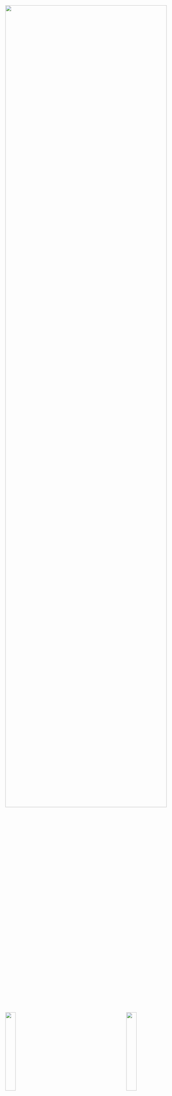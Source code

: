 <img src="https://user-images.githubusercontent.com/74038190/212284115-f47cd8ff-2ffb-4b04-b5bf-4d1c14c0247f.gif" height="80%" width="100%">

<!--![logo](https://github.com/abhisek2004/abhisek2004/blob/main/Web%20Developer%20Banner.png)-->


<!-- <h3 align="center"> MERN , JAVA & DSA || Web Developer || 🌟 Frontend Enthusiast || BTech CSE</h3> -->
<!-- <img align="right" alt="coading" width="900" src="https://user-images.githubusercontent.com/115187902/230700872-d5f44b85-56c7-4e27-80a4-6e2db901e60c.gif"> -->
<img align="left" src="https://user-images.githubusercontent.com/65187002/144930161-2f783401-8d27-4fdf-a2f7-cc0ba32f1f1f.gif" width="25%" style="display:inline;"><img align="right" src="https://user-images.githubusercontent.com/65187002/144930161-2f783401-8d27-4fdf-a2f7-cc0ba32f1f1f.gif" width="25%" style="display:inline;">
<div style="text-align: center;">
    <img alt="coding" height="400" src="./Guddul.png">
</div>
<!-- <img align="right" alt="coading" width="900" src="./abhisekpanda.png"> -->

<!-- Night Owl image -->
<!--<div>
  <img align="right" width="40%" src="https://owlbertsio-resized.s3.amazonaws.com/Popper.psd.full.png">
</div>-->
<!--<br><br><br><br><br><br>
<br><br><br><br><br><br>
<br><br><br><br><br><br>
<br><br><br><br><br><br>
<br><br><br><br><br><br>
<br><br><br><br><br><br>
<br><br><br><br><br><br>-->
<img src="https://www.animatedimages.org/data/media/562/animated-line-image-0184.gif" width="1920" />
<!--<h1 align="center">Hi 👋, I'm ABHISEK PANDA</h1>-->
<div align="center">
  <img src="https://readme-typing-svg.herokuapp.com?font=Fira+Code&weight=600&size=30&duration=3000&pause=1000&color=00FF00&center=true&vCenter=true&repeat=false&width=600&lines=Hi+👋,+I%27m+ABHISEK+PANDA" alt="Hi 👋, I'm ABHISEK PANDA" />
</div>
<img src="https://www.animatedimages.org/data/media/562/animated-line-image-0184.gif" width="1920" />

<div align="center">
  <img src="https://readme-typing-svg.herokuapp.com?font=Fira+Code&weight=600&size=30&duration=3000&pause=1000&color=F7D433&center=true&vCenter=true&repeat=false&width=600&lines=Welcome+to+my+GitHub+Profile!" alt="Welcome Message" />
</div>

<div align="center">
  <img src="https://readme-typing-svg.herokuapp.com?font=Fira+Code&weight=600&size=24&pause=1000&color=F75C7E&center=true&vCenter=true&random=false&width=435&lines=Front-End+Enthusiast;MERN+Stack+Developer;Open+Source+Enthusiast;Tech+Innovator" alt="Roles" />
</div>

### 🌟 **MERN, Java & DSA** | CSE Pre Final Year | Tech Innovator

<div align="center">
  <a href="https://www.linkedin.com/in/abhisekpanda2004/"><img src="https://img.shields.io/badge/LinkedIn-d5d5d5?style=for-the-badge&logo=linkedin&logoColor=0A0209"/></a>
  <a href="mailto:abhisek2004panda@gmail.com"><img src="https://img.shields.io/badge/Gmail-d5d5d5?style=for-the-badge&logo=gmail&logoColor=0A0209" /></a>
  <a href="https://discordapp.com/users/abhisek2004panda_"><img src="https://img.shields.io/badge/Discord-d5d5d5?style=for-the-badge&logo=discord&logoColor=0A0209" alt="Abhisek Panda#1234" ></a>
<a href="https://codolio.com/profile/abhisek2004"><img src="https://img.shields.io/badge/Codolio-d5d5d5?style=for-the-badge&logo=codolio&logoColor=0A0209" alt="Abhisek2004's Codolio Profile" ></a>


</div>
<br>
<p align="center">
</p>


<p align="center">"Hi I’m 𝐀𝐛𝐡𝐢𝐬𝐞𝐤, My name signifies 'anointing' or 'consecration.' I’m on a journey to build a fulfilling career with dedicated and passionate people who can help me discover my potential. I’m excited to be a key player in a creative and dynamic environment, using my skills to make a positive impact along the way."</p>

### <p align="center">My Technical Skills</p>

<p align="center">
  <a href="https://portfolio-nine-rosy-72.vercel.app/">
    <img src="https://skillicons.dev/icons?i=html,css,tailwindcss,javascript,java" /> 
  </a>
</p>

<p align="center">
  <a href="https://portfolio-nine-rosy-72.vercel.app/">
    <img src="https://skillicons.dev/icons?i=mysql,react,nodejs,express,mongodb,git,github" /> 
  </a>
</p>

<p align="center">
    <a href="https://github.com/abhisek2004">
        <img src="https://user-images.githubusercontent.com/41234408/101987287-302ffe00-3cb9-11eb-8510-3d08f56bea27.gif" 
             alt="Animated footer bars" 
             width="100%" 
             style="filter: sepia(1) saturate(5) hue-rotate(20deg);"/>
    </a>
</p>

<img src="https://www.animatedimages.org/data/media/562/animated-line-image-0184.gif" width="1920" />

### 🌟 About Me

<i>&nbsp;
✨ "Embrace every challenge with optimism, and let hope light the way!" ✨</i><br><br>

<div align="center">
  <img src="https://readme-typing-svg.herokuapp.com?font=Fira+Code&weight=500&size=20&duration=3000&pause=1000&color=00FFD2&center=true&multiline=true&repeat=false&random=false&width=600&height=120&lines=%F0%9F%94%AD+Currently+working+on+MERN+and+Java+DSA;%F0%9F%91%AF+Looking+to+collaborate+on+Open+Source+projects;%F0%9F%92%AC+Ask+me+about+MERN+stack+and+Web+Development" alt="About Me" />
</div>


👨‍🎓 I’m currently pursuing a **Bachelor of Technology** in **Computer Science** at **GIET University, Gunupur**. My journey in tech is fueled by a passion for mastering the **MERN Stack**, along with skills in **Java**, and **Data Structures & Algorithms**.

🏫 My academic path began at **St. Xavier's Sr. Secondary School, Jajpur Road**, where I completed both my Intermediate and Matriculation. I thrive on setting ambitious goals and constantly seek opportunities for growth and innovation.

🔥 &nbsp; With an impressive following of 3k+ followers on [Linkedin](https://www.linkedin.com/in/abhisekpanda2004/).

🏆 **Trophies - 28**, **Badges - 106** on [Microsoft Learn](https://learn.microsoft.com/en-us/users/AbhisekPanda-1209). These accomplishments reflect my dedication to continuous learning, skill development, and commitment to mastering new technologies.

💬 One of my key strengths is effective communication, which helps me collaborate seamlessly within teams. I am goal-oriented and strive for excellence, fostering a supportive environment for collective success.

🎨 I have a passion for crafting immersive user experiences through **frontend development**. Embracing challenges is part of my journey, and I’m eager to contribute my skills to impactful projects.

🚀 I’m on the lookout for opportunities where I can bring my determination and commitment to teamwork, with aspirations to make meaningful contributions in the world of web development. My dream companies include **Microsoft**/ **Samsung**/ **TCS**.

<details>
  <summary>🏆 Certificates</summary>
  <br>


📄 Below is a showcase of my knowledge and skills across a wide range of Competitive Programming and Development.
<br>

| S.No. | Achievement Name           | Issuing Authority |       Date        | Details                                                                                                                                                                       | Credential |
| :---: | :------------------------- | :---------------: | :---------------: | :---------------------------------------------------------------------------------------------------------------------------------------------------------------------------- | :--------- |
|  1.   | GSSOC’24 🎉💻             |   GSSOC’24 EXT 🎉🚀    | Oct '24 - Nov '24          | Actively contributing to open-source projects 🌐💻 (04 PRs accepted ✅), showcasing development skills and gaining practical experience 🎯🔧. Ranked 1945 in GSSOC’24 EXT 🚀🏆💡🌟 | [View](https://drive.google.com/file/d/13KGKct_ihd2EXeVoHCrI3ySilN1PtX7C/view?usp=sharing)   |
|  2.   | 🎉 MERN course            |   Apna College! 🚀📚    | Sept '23 - July '24       | The course provided a deep dive into the MERN stack (HTML, CSS, JavaScript, MongoDB, Node.js, React, and Express.js) 🖥️💻, greatly enhancing my coding skills 💪👨‍💻 and problem-solving abilities 🔍🧠. It was an amazing learning experience 🚀🌟, and I feel more confident in building full-stack applications 📈💼!  | [View](https://drive.google.com/file/d/1-sKJpbls1a9jpjSrI-c0pglvs-0LcJFA/view?usp=sharing)   |
|  3.   | 🎉 Java DSA course        |   Apna College 🚀📚    | Oct '23 - Sept '24         | The Java programming course 🖥️💡 provided a deep dive into data structures and algorithms 📚🔢, significantly enhancing my coding skills 💻💪 and problem-solving abilities 🧠🔍. It was an incredible journey 🚀, and I'm now more confident in tackling complex coding challenges 💡💥! Ready to take on real-world projects 💼📈🌟! | [View](https://drive.google.com/file/d/1ee6SAK7L5u312LzQudtqOKH7qe0dlznr/view?usp=sharing)   |
|  4.   | 🎉 Backend Development Course        |   Physics Wallah 🚀📚    | 3rd March 2024         | The course was incredibly rewarding, offering in-depth learning and hands-on experience in Backend Development 🚀, JavaScript 💻, JavaScript Superpowers ⚡️, NodeJS 🧩, MongoDB 📊, REST APIs 🌐, and Express JS 🛠️, and I’m immensely grateful to the instructors and the Physics Wallah community for their support 🌍🙏. 💼📈🌟! | [View](https://drive.google.com/file/d/1eron6MRiXYx1wVnVJohw03YWhF0v5g7D/view?usp=sharing)   |
|  5.   | 🎉 Python (Basic) course        |   HackerRank 🚀📚    | 26 May 2024  | I successfully completed the Python (Basic) Certificate Test on May 24, 2024 🎉,🏅, showcasing my foundational proficiency in Python 🐍💻. 💼📈🌟! | [View](https://drive.google.com/file/d/14gyM4XUWeTRKc31VuvQyVbNGglxdY4wG/view?usp=sharing)   |
|  6.   | 🎉 Java Basic course        |   HackerRank 🚀📚    | 26 May 2024         | This certification demonstrates my proficiency in Java fundamentals, paving the way for exciting opportunities in software development 🚀💻🎉🌟📚💡👨‍💻👩‍💻🎯🔧🚀 Keep leveraging your skills and exploring new horizons in the world of programming! 🌍💻💪 | [View](https://drive.google.com/file/d/18hEGWNeext5AgJQ23DBAyVFXfWMoeyze/view?usp=sharing)   |
|  7.   | 🎉 CSS course        |    HackerRank 🚀📚    | 26 May 2024     | This accomplishment showcases your proficiency in Cascading Style Sheets 🎨💻🌟, marking a significant step in your journey towards mastering web design and development 🚀👨‍💻👩‍💻💪💡📐🎯 Keep up the excellent work! 🙌🎉 | [View](https://drive.google.com/file/d/1tK3HEWY2JC3d1GR6-9UAMiwURG7YgrfH/view?usp=sharing)   |


</details>

<img src="https://www.animatedimages.org/data/media/562/animated-line-image-0184.gif" width="1920" />
<div align="center">
  <p><strong>
    "🎓 College. ☕️ Coffee. 💻 Code. Repeat."
    <br><br>
    Vibing to: 🎧
  </strong></p>
</div>

<img src="https://www.animatedimages.org/data/media/562/animated-line-image-0184.gif" width="1920" />

<h2 align="center">🏆 Github Profile Trophy</h2>

[![trophy](https://github-profile-trophy.vercel.app/?username=abhisek2004&theme=onedark)](https://github.com/ryo-ma/github-profile-trophy)

<a href="https://github-profile-trophy.vercel.app/?username=abhisek2004&no-bg=true">

<div align="center">
  <img src="https://ssr-contributions-svg.vercel.app/_/abhisek2004?chart=3dbar&gap=0.6&scale=2&gradient=true&flatten=0&animation=mess&animation_duration=6&animation_loop=true&format=svg&weeks=50&theme=purple&widget_size=large&colors=10002B,240046,3C096C,5A189A,7B2CBF,9D4EDD,C77DFF,E0AAFF&dark=true">
</div>

<img src="https://www.animatedimages.org/data/media/562/animated-line-image-0184.gif" width="1920" />

## 🏆 GSSoC 2024 Extended Badge🪶✨

<div style='display:flex; align-items:left; gap: 10px;' align='center'>	
 <summary><b>GSSOC(24) Badges 🪶</b></summary><br>
<div style='display:flex; align-items:center; gap: 10px;' align='center'><a href="https://gssoc.girlscript.tech/leaderboard">
<img src="https://raw.githubusercontent.com/GSSoC24/Postman-Challenge/main/docs/assets/Postman%20White.png" width="100px" height="100px" />
<img src="https://raw.githubusercontent.com/GSSoC24/Hack-Web3Conf/refs/heads/main/assets/Hack-Web3Conf%202024%20Badge%20(2).png" width="100px" height="100px" />
  <img src="https://raw.githubusercontent.com/GSSoC24/Postman-Challenge/main/docs/assets/1.png" width="100px" height="100px" />
  <img src="https://raw.githubusercontent.com/GSSoC24/Postman-Challenge/main/docs/assets/2.png" width="100px" height="100px" />
  <img src="https://raw.githubusercontent.com/GSSoC24/Postman-Challenge/main/docs/assets/3.png" width="100px" height="100px" />
  <img src="https://raw.githubusercontent.com/GSSoC24/Postman-Challenge/main/docs/assets/4.png" width="100px" height="100px" />
  <img src="https://raw.githubusercontent.com/GSSoC24/Postman-Challenge/main/docs/assets/5.png" width="100px" height="100px" />
  <img src="https://raw.githubusercontent.com/GSSoC24/Postman-Challenge/main/docs/assets/6.png" width="105px" height="105px" />
  <img src="https://raw.githubusercontent.com/GSSoC24/Postman-Challenge/main/docs/assets/7.png" width="100px" height="100px" />
  <img src="https://raw.githubusercontent.com/GSSoC24/Postman-Challenge/main/docs/assets/8.png" width="100px" height="100px" />
  <img src="https://raw.githubusercontent.com/GSSoC24/Contributor/refs/heads/main/assets/Code%20Luminary.png" width="105px" height="105px" />
  <img src="https://raw.githubusercontent.com/GSSoC24/Contributor/refs/heads/main/assets/Git%20Explorer.png" width="100px" height="100px" />
  <img src="https://raw.githubusercontent.com/GSSoC24/Contributor/refs/heads/main/assets/Pull%20Expert.png" width="100px" height="100px" /></a>
</div>
<details>
    <summary><b>GSSOC(24)Extended Badge🪶✨</b></summary><br>
      <div>
    <img src="https://gssoc.girlscript.tech/badges/1.png" width="100px" height="100px" />
    <p>Badge 1: Beginner</p>
          <img src="https://raw.githubusercontent.com/GSSoC24/Contributor/refs/heads/main/assets/Code%20Luminary.png" width="105px" height="105px" />
  <img src="https://raw.githubusercontent.com/GSSoC24/Contributor/refs/heads/main/assets/Git%20Explorer.png" width="100px" height="100px" />
  <img src="https://raw.githubusercontent.com/GSSoC24/Contributor/refs/heads/main/assets/Pull%20Expert.png" width="100px" height="100px" />
  </div>
    <img src="abhisek2004_GSSoC24_Stats.png" height="80%" width="100%" />
  <!--<img src="https://gssoc.girlscript.tech/badges/1.png" width="100px" height="100px"/>
  <img src="https://gssoc.girlscript.tech/badges/2.png" width="100px" height="100px" />
  <img src="https://gssoc.girlscript.tech/badges/3.png" width="100px" height="100px" />
  <img src="https://gssoc.girlscript.tech/badges/4.png" width="100px" height="100px" />
  <img src="https://gssoc.girlscript.tech/badges/5.png" width="100px" height="100px" />
  <img src="https://gssoc.girlscript.tech/badges/6.png" width="100px" height="100px" />-->
</div>
</details>
<img src="https://www.animatedimages.org/data/media/562/animated-line-image-0184.gif" width="1920" />

<h3> 📱 Social 🌐 </h3>
<table>
    <tr>
        <td><strong>CodePen</strong></td>
        <td>
            <a href="https://codepen.io/abhisek2003panda" target="blank">
                <img src="https://raw.githubusercontent.com/rahuldkjain/github-profile-readme-generator/master/src/images/icons/Social/codepen.svg" alt="abhisek2003panda" height="30" width="40" />
            </a>
        </td>
    </tr>
    <tr>
        <td><strong>CodeChef</strong></td>
        <td>
            <a href="https://www.codechef.com/users/abhisekpanda03" target="blank">
                <img src="https://cdn.jsdelivr.net/npm/simple-icons@3.1.0/icons/codechef.svg" alt="abhisekpanda03" height="30" width="40" />
            </a>
        </td>
    </tr>
    <tr>
        <td><strong>HackerRank</strong></td>
        <td>
            <a href="https://www.hackerrank.com/abhisekpanda" target="blank">
                <img src="https://raw.githubusercontent.com/rahuldkjain/github-profile-readme-generator/master/src/images/icons/Social/hackerrank.svg" alt="abhisekpanda" height="30" width="40" />
            </a>
        </td>
    </tr>
    <tr>
        <td><strong>Codeforces</strong></td>
        <td>
            <a href="https://codeforces.com/profile/abhisek_2003" target="blank">
                <img src="https://raw.githubusercontent.com/rahuldkjain/github-profile-readme-generator/master/src/images/icons/Social/codeforces.svg" alt="abhisek_2003" height="30" width="40" />
            </a>
        </td>
    </tr>
    <tr>
        <td><strong>LeetCode</strong></td>
        <td>
            <a href="https://www.leetcode.com/abhisekpanda" target="blank">
                <img src="https://raw.githubusercontent.com/rahuldkjain/github-profile-readme-generator/master/src/images/icons/Social/leet-code.svg" alt="abhisekpanda" height="30" width="40" />
            </a>
        </td>
    </tr>
    <tr>
        <td><strong>HackerEarth</strong></td>
        <td>
            <a href="https://www.hackerearth.com/@abhisekpanda" target="blank">
                <img src="https://raw.githubusercontent.com/rahuldkjain/github-profile-readme-generator/master/src/images/icons/Social/hackerearth.svg" alt="@abhisekpanda" height="30" width="40" />
            </a>
        </td>
    </tr>
    <tr>
        <td><strong>Discord</strong></td>
        <td>
            <a href="https://discord.gg/abhisek2004panda_" target="blank">
                <img src="https://raw.githubusercontent.com/rahuldkjain/github-profile-readme-generator/master/src/images/icons/Social/discord.svg" alt="abhisek2004panda_" height="30" width="40" />
            </a>
        </td>
    </tr>
    <tr>
        <td><strong>GeeksforGeeks</strong></td>
        <td>
            <a href="https://www.geeksforgeeks.org/user/abhisekpandat6a3/" target="blank">
                <img src="https://upload.wikimedia.org/wikipedia/commons/thumb/f/fd/GeeksforGeeks.svg/500px-GeeksforGeeks.svg.png" alt="GeeksforGeeks" height="30" width="40" />
            </a>
        </td>
    </tr>
    <tr>
        <td><strong>Coding Ninjas</strong></td>
        <td>
            <a href="https://www.naukri.com/code360/profile/9ef671da-74d1-4b3e-a192-5c1648a7c6ec" target="blank">
                <img src="https://www.codingninjas.com/assets/images/logo-dark.png" alt="Coding Ninjas" height="30" width="40" />
            </a>
        </td>
    </tr>
<!--     <tr>
        <td><strong>Dev.to</strong></td>
        <td>
            <a href="https://dev.to/abhisek_panda" target="blank">
                <img src="https://upload.wikimedia.org/wikipedia/commons/thumb/1/1c/Dev_to_logo.svg/2048px-Dev_to_logo.svg.png" alt="abhisek_panda" height="30" width="40" />
            </a>
        </td>
    </tr> -->
</table>


<img src="https://www.animatedimages.org/data/media/562/animated-line-image-0184.gif" width="1920" />
<div align="center" style="background-color: #f0f8ff; border-radius: 10px; padding: 20px;">

  <h2 style="color: #2e8b57;">🌟 Trying to Touch and Learn 1 New Thing Everyday! 🌟</h2>
  <p style="font-size: 18px; color: #555;">
    🌱 Embrace the adventure of learning and personal growth.
    ✨ Let my curiosity lead to exciting new horizons!
  </p>

  <img src="https://img.shields.io/badge/Learning-📚-blue" alt="Learning Badge" style="border-radius: 5px;"/>
</div>

<div align="center">
    <h1>
        <img src="https://readme-typing-svg.herokuapp.com?font=Jetbrains+mono&size=27&duration=3200&color=00FF00&center=true&vCenter=true&width=650&lines=Enjoy+Coding..;Code+with+passion+,+create+with+purpose.;Commit+to+your+dreams+,+push+to+GitHub.;Craft+your+dreams+with+code.;Dream+big+,+code+bigger.." alt="Typing SVG" />
    </h1>
</div>

<img src="https://www.animatedimages.org/data/media/562/animated-line-image-0184.gif" width="1920" />

<!-- <br> -->
<h3> 💻 Languages, Tools and Technologies 🚀 <img src='https://user-images.githubusercontent.com/74038190/206662607-d9e7591e-bbf9-42f9-9386-29efc927bc16.gif' width="25"> </h3>

<table>
    <tr>
        <td><strong>Programming Languages</strong></td>
        <td><img height="40" src="https://skillicons.dev/icons?i=c,cpp,java,python&theme=dark" /></td>
    </tr>
    <tr>
        <td><strong>Database Technologies</strong></td>
        <td><img height="40" src="https://skillicons.dev/icons?i=mongodb,firebase,mysql&theme=dark" /></td>
    </tr>
    <tr>
        <td><strong>Frontend Technologies</strong></td>
        <td><img height="40" src="https://skillicons.dev/icons?i=html,css,js,react,bootstrap,tailwind,jquery&theme=dark" /></td>
    </tr>
    <tr>
        <td><strong>Backend Development</strong></td>
        <td><img height="40" src="https://skillicons.dev/icons?i=nodejs,express&theme=dark" /></td>
    </tr>
    <tr>
        <td><strong>Developer Tools</strong></td>
        <td><img height="40" src="https://skillicons.dev/icons?i=git,github,gitlab,postman,vscode&theme=dark" /></td>
    </tr>
    <tr>
        <td><strong>Design Tools</strong></td>
        <td><img height="40" src="https://skillicons.dev/icons?i=figma,canva,adobephotoshop,adobepremierepro,excalidraw&theme=dark" /></td>
    </tr>
<tr>
        <td><strong>Deployment Platforms</strong></td>
        <td><img height="40" src="https://skillicons.dev/icons?i=vercel,netlify,github&theme=dark" /></td>
    </tr>
<tr>
    <td><strong>Operating Systems</strong></td>
    <td><img height="40" src="https://skillicons.dev/icons?i=windows&theme=dark" /></td>
</tr>    
</table>
<br>
<img src="https://www.animatedimages.org/data/media/562/animated-line-image-0184.gif" width="1920" />

<h3>Holopin badges👀 </h3>
 
  [![ @abhisek2004's Holopin badges](https://holopin.me/abhisek2004)](https://www.holopin.io/@abhisek2004#)

<img src="https://www.animatedimages.org/data/media/562/animated-line-image-0184.gif" width="1920" />

<hr>
<div align="center">


<img src="https://user-images.githubusercontent.com/74038190/216122041-518ac897-8d92-4c6b-9b3f-ca01dcaf38ee.png" alt="Fire" width="40" /> 📊 GitHub Stats 📊

<details>

<!--<h2 align="center">📊 Gɪᴛʜᴜʙ Sᴛᴀᴛs 📊</h2>-->
<table width="100%">
  <tr>
    <td width="50%">
      <h3 align="center"><strong>Rᴇᴘᴏs Pᴇʀ Lᴀɴɢᴜᴀɢᴇ</strong></h3>
      <p align="center">
        <img height="180em" src="https://github-profile-summary-cards.vercel.app/api/cards/repos-per-language?username=abhisek2004&theme=github_dark" />
      </p>
  <h3 align="center"><strong>Mᴏsᴛ Cᴏᴍᴍɪᴛ Lᴀɴɢᴜᴀɢᴇ</strong></h3>
      <p align="center">
        <img height="180em" src="https://github-profile-summary-cards.vercel.app/api/cards/most-commit-language?username=abhisek2004&theme=github_dark" />
      </p>
   <h3 align="center"><strong>Sᴛᴀᴛs</strong></h3>
      <p align="center">
        <img height="180em" src="https://github-profile-summary-cards.vercel.app/api/cards/stats?username=abhisek2004&theme=github_dark" />
      </p>
  <h3 align="center"><strong>Pʀᴏᴅᴜᴄᴛɪᴠᴇ Tɪᴍᴇ</strong></h3>
      <p align="center">
        <img height="180em" src="https://github-profile-summary-cards.vercel.app/api/cards/productive-time?username=abhisek2004&theme=github_dark" />
      </p>
  <h3 align="center"><strong>Additional Stats</strong></h3>
      <p align="center">
        <img src="https://github-readme-stats.vercel.app/api/top-langs?username=abhisek2004&show_icons=true&locale=en&layout=compact&theme=dark" alt="Top Languages" />
      </p>
   <h3 align="center"><strong>Pʀᴏfɪʟᴇ Dᴇᴛᴀɪʟs</strong></h3>
      <p align="center">
        <img height="180em" src="https://github-profile-summary-cards.vercel.app/api/cards/profile-details?username=abhisek2004&theme=github_dark" />
      </p>
<!--       <p align="center">
          <a href="https://github.com/abhisek2004">
              <img src="https://github-readme-stats.vercel.app/api/wakatime?username=abhisek2004" alt="WakaTime Stats" />
          </a>
      </p> -->
    </td>
   <td width="50%">
  <h3 align="center"><strong>GitHub Stats</strong></h3>
      <p align="center">
        <img src="https://github-readme-stats.vercel.app/api?username=abhisek2004&show_icons=true&locale=en&theme=dark" alt="GitHub Stats" />
      </p>
   <h3 align="center"><strong>Streak Stats</strong></h3>
      <p align="center">
        <img align="center" src="https://github-readme-streak-stats.herokuapp.com/?user=abhisek2004&theme=dark" alt="Streak Stats" />
      </p>
  <h3 align="center"><strong>🔝 Top Contributed Repo</strong></h3>
      <p align="center">
        <img align="center" src="https://github-contributor-stats.vercel.app/api?username=abhisek2004&=5&theme=github_dark&combine_all_yearly_contributions=true" alt="Top Contributed Repo" />
      </p>
    </td>
  </tr>
</table>

<hr>
</details>

<img src="https://www.animatedimages.org/data/media/562/animated-line-image-0184.gif" width="1920" />

<!--------------------------------------------------------------------------------------------------------------------------------------------------------->
<!--- Abhisek's Coding Profiles   ----------------------------------------------------------------------------------------------------------------------------->
<!--------------------------------------------------------------------------------------------------------------------------------------------------------->
## Coding Profiles📈

<details>  


<h1>My Leet Code Badges 🎖️</h1>

<table style="width:100%; border: 1px solid #ddd; border-collapse: collapse;" align="center">
  <tr>
    <td style="border: 1px solid #ddd; padding: 10px; text-align: center;">
      <img src="https://github.com/user-attachments/assets/9f23c014-9135-49d3-b716-acb6d3ebaf51" width="100px" height="100px" />
    </td>
    <td style="border: 1px solid #ddd; padding: 10px; text-align: center;">
      <img src=" https://github.com/user-attachments/assets/49e7f32e-6175-4a2b-a5e9-f93d08d3e5df" width="100px" height="100px" />
    </td>
    <td style="border: 1px solid #ddd; padding: 10px; text-align: center;">
      <img src="https://github.com/user-attachments/assets/0c34fa5a-1bba-4b6c-b9e0-72cbd6add8dc" width="100px" height="100px" />
    </td>
    <td style="border: 1px solid #ddd; padding: 10px; text-align: center;">
      <img src="https://github.com/user-attachments/assets/563aaacd-a44a-464f-9309-91034762e62a" width="100px" height="100px" />
    </td>
    <td style="border: 1px solid #ddd; padding: 10px; text-align: center;">
      <img src="https://github.com/user-attachments/assets/2da416ee-3b99-4a56-8ac0-69f2873d0fb6" width="100px" height="100px" />
    </td>
      </tr>
    <tr>
        <td style="border: 1px solid #ddd; padding: 10px; text-align: center;">
      <img src="https://github.com/user-attachments/assets/4af91a60-f036-4c22-9fff-5b4e43fe67c4" width="100px" height="100px" />
    </td>
        <td style="border: 1px solid #ddd; padding: 10px; text-align: center;">
      <img src="https://github.com/user-attachments/assets/2d51af11-b520-466b-b571-e3c36f5dfd68" width="100px" height="100px" />
    </td>
    <td style="border: 1px solid #ddd; padding: 10px; text-align: center;">
      <img src="https://github.com/user-attachments/assets/c96b3b2c-662e-451d-ac2e-60a6b0e6c3bf" width="100px" height="100px" />
    </td> 
    <td style="border: 1px solid #ddd; padding: 10px; text-align: center;">
      <img src="https://github.com/user-attachments/assets/79ba07ba-eadd-4cb4-83c9-43e756821b78" width="100px" height="100px" />
    </td> 
  </tr>
</table>

<h1>My Hackerrank Badges 🎖️</h1>

<table style="width:100%; border: 1px solid #ddd; border-collapse: collapse;" align="center">
  <tr>
    <td style="border: 1px solid #ddd; padding: 10px; text-align: center;">
      <img src="https://github.com/user-attachments/assets/f3ccdd19-02fe-40ca-9301-11d1569aaaea" width="100px" height="100px" />
    </td>
    <td style="border: 1px solid #ddd; padding: 10px; text-align: center;">
      <img src="https://github.com/user-attachments/assets/665a148d-5893-44dc-bfab-76c4dd4eb5e3" width="100px" height="100px" />
    </td>
    <td style="border: 1px solid #ddd; padding: 10px; text-align: center;">
      <img src="https://github.com/user-attachments/assets/35842bd0-a9d3-4b7e-b146-99d2d71b5431" width="100px" height="100px" />
    </td>
    <td style="border: 1px solid #ddd; padding: 10px; text-align: center;">
      <img src="https://github.com/user-attachments/assets/aa8e7aef-a6dd-4a50-bab2-b452adbae11e" width="100px" height="100px" />
    </td>
    <td style="border: 1px solid #ddd; padding: 10px; text-align: center;">
      <img src="https://github.com/user-attachments/assets/d54fd26d-2040-478e-a578-ebcb8d6d6f76" width="100px" height="100px" />
    </td>
  </tr>
</table>

<h1>My GeeksforGeeks Badges 🎖️</h1>

<table style="width:100%; border: 1px solid #ddd; border-collapse: collapse;" align="center">
  <tr>
    <td style="border: 1px solid #ddd; padding: 10px; text-align: center;">
<img src="https://github.com/user-attachments/assets/619f5722-81c6-43ee-85d6-35eced880da0" width="100px" height="100px" />
    </td>
  </tr>
</table>

<h1>My Coding Ninjas Badges 🎖️</h1>

<table style="width:100%; border: 1px solid #ddd; border-collapse: collapse;" align="center">
  <tr>
    <td style="border: 1px solid #ddd; padding: 10px; text-align: center;">
<img src="https://github.com/user-attachments/assets/e83c7338-c16e-4ca2-b795-89d94b305608" width="100px" height="100px" />
    </td>
      <td style="border: 1px solid #ddd; padding: 10px; text-align: center;">
<img src="https://github.com/user-attachments/assets/e83c7338-c16e-4ca2-b795-89d94b305608" width="100px" height="100px" />
    </td>
      <td style="border: 1px solid #ddd; padding: 10px; text-align: center;">
<img src="https://github.com/user-attachments/assets/e83c7338-c16e-4ca2-b795-89d94b305608" width="100px" height="100px" />
    </td>
      <td style="border: 1px solid #ddd; padding: 10px; text-align: center;">
<img src="https://github.com/user-attachments/assets/e83c7338-c16e-4ca2-b795-89d94b305608" width="100px" height="100px" />
    </td>
      <td style="border: 1px solid #ddd; padding: 10px; text-align: center;">
<img src="https://github.com/user-attachments/assets/e83c7338-c16e-4ca2-b795-89d94b305608" width="100px" height="100px" />
    </td>
      <td style="border: 1px solid #ddd; padding: 10px; text-align: center;">
<img src="https://github.com/user-attachments/assets/e83c7338-c16e-4ca2-b795-89d94b305608" width="100px" height="100px" />
    </td>
      </tr>
    <tr>
      <td style="border: 1px solid #ddd; padding: 10px; text-align: center;">
<img src="https://github.com/user-attachments/assets/e83c7338-c16e-4ca2-b795-89d94b305608" width="100px" height="100px" />
    </td>
    <td style="border: 1px solid #ddd; padding: 10px; text-align: center;">
<img src="https://github.com/user-attachments/assets/e83c7338-c16e-4ca2-b795-89d94b305608" width="100px" height="100px" />
    </td>
    <td style="border: 1px solid #ddd; padding: 10px; text-align: center;">
<img src="https://github.com/user-attachments/assets/e83c7338-c16e-4ca2-b795-89d94b305608" width="100px" height="100px" />
    </td>
    <td style="border: 1px solid #ddd; padding: 10px; text-align: center;">
<img src="https://github.com/user-attachments/assets/e83c7338-c16e-4ca2-b795-89d94b305608" width="100px" height="100px" />
    </td>
    <td style="border: 1px solid #ddd; padding: 10px; text-align: center;">
<img src="https://github.com/user-attachments/assets/c1e7d729-0d18-4d47-8462-0a3503708f83" width="100px" height="100px" />
    </td>
    <td style="border: 1px solid #ddd; padding: 10px; text-align: center;">
<img src="https://github.com/user-attachments/assets/e83c7338-c16e-4ca2-b795-89d94b305608" width="100px" height="100px" />
    </td>
        </tr>
    <td style="border: 1px solid #ddd; padding: 10px; text-align: center;">
<img src="https://github.com/user-attachments/assets/e83c7338-c16e-4ca2-b795-89d94b305608" width="100px" height="100px" />
    </td>
      <td style="border: 1px solid #ddd; padding: 10px; text-align: center;">
<img src="https://github.com/user-attachments/assets/c1e7d729-0d18-4d47-8462-0a3503708f83" width="100px" height="100px" />
    </td>
      <td style="border: 1px solid #ddd; padding: 10px; text-align: center;">
<img src="https://github.com/user-attachments/assets/c1e7d729-0d18-4d47-8462-0a3503708f83" width="100px" height="100px" />
    </td>
      <td style="border: 1px solid #ddd; padding: 10px; text-align: center;">
<img src="https://github.com/user-attachments/assets/c1e7d729-0d18-4d47-8462-0a3503708f83" width="100px" height="100px" />
    </td>
      <td style="border: 1px solid #ddd; padding: 10px; text-align: center;">
<img src="https://github.com/user-attachments/assets/c1e7d729-0d18-4d47-8462-0a3503708f83" width="100px" height="100px" />
    </td>
     <td style="border: 1px solid #ddd; padding: 10px; text-align: center;">
  <img src="https://github.com/user-attachments/assets/39bfe859-3c83-44f6-a15d-93523d2b89d7" width="100px" height="100px" />
</td>
    </tr>
    <tr>
      <td style="border: 1px solid #ddd; padding: 10px; text-align: center;">
  <img src="https://github.com/user-attachments/assets/39bfe859-3c83-44f6-a15d-93523d2b89d7" width="100px" height="100px" />
</td>
  </tr>
</table>

</details>

<img src="https://www.animatedimages.org/data/media/562/animated-line-image-0184.gif" width="1920" />

<td width="50%">
  <h3 align="center"><strong>Lᴀᴛᴇsᴛ Pʀᴏᴊᴇᴄᴛ</strong></h3>
  <p align="center">
    <a href="https://github.com/abhisek2004/Minor-Project-II--Sentiment-Analysis-of-Twitter-Conversations">
      <img align="center" width="470" src="https://github-readme-stats.vercel.app/api/pin/?username=abhisek2004&repo=Minor-Project-II--Sentiment-Analysis-of-Twitter-Conversations&theme=nightowl&show_owner=true&bg_color=0,000000,441350&title_color=c56a90&text_color=ffffff" alt="Minor-Project-II-Sentiment-Analysis" />
</a>
  </p>
</td>



<img src="https://www.animatedimages.org/data/media/562/animated-line-image-0184.gif" width="1920" />

<!--Contribution Graph-->
<h2 align="center">📈 Cᴏɴᴛʀɪʙᴜᴛɪᴏɴ Gʀᴀᴘʜ 📈</h2>
<div align="center">
    <img src="https://github-readme-activity-graph.vercel.app/graph?username=abhisek2004&bg_color=220a28&&color=ffffff&line=c56a90&point=ffeb95&area=false&hide_border=false" border-radius="15">
</div>



<img src="https://www.animatedimages.org/data/media/562/animated-line-image-0184.gif" width="1920" />

<!--Dynamic Quote card updates everyday at 12 PM--> 
<h2 align="center">🌟 Tʜᴏᴜɢʜᴛ ᴏғ ᴛʜᴇ Dᴀʏ 🌟</h2>



<!--STARTS_HERE_QUOTE_CARD-->
<p align="center">
    <img src="https://readme-daily-quotes.vercel.app/api?author=Dale%20Carnegie&quote=People%20rarely%20succeed%20unless%20they%20have%20fun%20in%20what%20they%20are%20doing.&theme=dark&bg_color=220a28&author_color=ffeb95&accent_color=c56a90">
</p>
<!--ENDS_HERE_QUOTE_CARD-->

<img src="https://www.animatedimages.org/data/media/562/animated-line-image-0184.gif" width="1920" />

![snake gif](https://github.com/myselfshivams/myselfshivams/blob/output/github-contribution-grid-snake-dark.svg)

<img src="https://www.animatedimages.org/data/media/562/animated-line-image-0184.gif" width="1920" />




<!--Contact Section--> 

<h2 align="center">🤝 Cᴏɴɴᴇᴄᴛ Wɪᴛʜ Mᴇ 🤝 </h2>
<div align="center">
  
<a href="mailto:abhisek2004panda@gmail.com" target="_blank">
<img src="./gmail.png" width=50 height=50 alt="abhisek2004panda@gmail.com" style="margin-bottom: 5px;" />
</a>

<a href="https://x.com/ABHISEK_2003" target="_blank">
<img src="./twitter.jpg" width=50 height=50 alt="ABHISEK_2003" style="margin-bottom: 5px;" />
</a>

<a href="https://www.instagram.com/abhisekpanda2003/" target="_blank">
<img src="./instagram.png" width=50 height=50 alt="abhisekpanda2003" style="margin-bottom: 5px;" />
</a>

<a href="https://github.com/abhisek2004" target="_blank">
<img src="./github.png" width=50 height=50 alt="abhisek2004" style="margin-bottom: 5px;" />
</a>

<a href="https://www.linkedin.com/in/abhisekpanda2004/" target="_blank">
<img src="./linkedin.png" width=50 height=50 alt="linkedin" style="margin-bottom: 5px;" />
</a>
<a href="https://dev.to/abhisek_panda" target="_blank">
<img src="./dev_to.png" width=50 height=50 alt="abhisek_panda" style="margin-bottom: 5px;" />
</a>
</div>
<br/>




<p align="left"> <img src="https://komarev.com/ghpvc/?username=abhisek2004&label=Profile%20views&color=0e75b6&style=flat" alt="abhisek2004" /> </p>


<div align="center">
  <img src="https://readme-typing-svg.herokuapp.com?font=Fira+Code&weight=600&size=24&duration=3000&pause=1000&color=0000FF&center=true&vCenter=true&repeat=false&width=435&lines=Thanks+for+visiting!" alt="Thanks for visiting" />
</div>

<div align="center">
  <img src="https://readme-typing-svg.herokuapp.com?font=Fira+Code&weight=600&size=24&duration=3000&pause=1000&color=0000FF&center=true&vCenter=true&width=600&lines=Let's+connect+and+create+together!" alt="Let's connect" />
</div>

<!--Footer--> 
<p align="center">
  <img src="https://capsule-render.vercel.app/api?type=waving&color=gradient&height=65&section=footer"/>
</p>




<!--
### Hi there 👋
**abhisek2004/abhisek2004** is a ✨ _special_ ✨ repository because its `README.md` (this file) appears on your GitHub profile.

Here are some ideas to get you started:

- 🔭 I’m currently working on ...
- 🌱 I’m currently learning ...
- 👯 I’m looking to collaborate on ...
- 🤔 I’m looking for help with ...
- 💬 Ask me about ...
- 📫 How to reach me: ...
- 😄 Pronouns: ...
- ⚡ Fun fact: ...
-->
